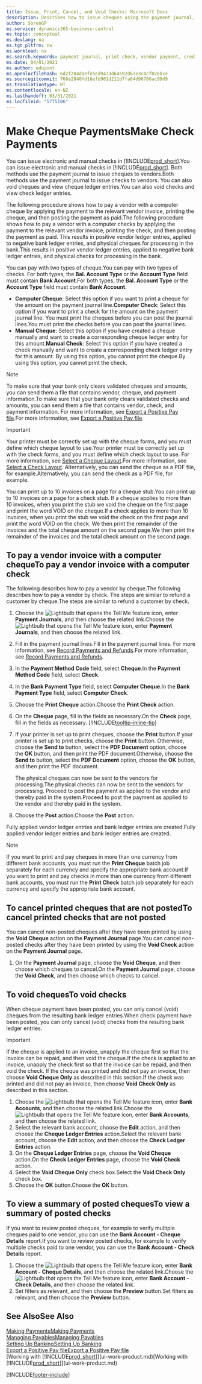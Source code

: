 ```yaml
---
title: Issue, Print, Cancel, and Void Checks| Microsoft Docs
description: Describes how to issue cheques using the payment journal, print cheques, and void or view cheque ledger entries in Business Central.
author: SorenGP
ms.service: dynamics365-business-central
ms.topic: conceptual
ms.devlang: na
ms.tgt_pltfrm: na
ms.workload: na
ms.search.keywords: payment journal, print check, vendor payment, creditor, debt, balance due, AP
ms.date: 04/01/2021
ms.author: edupont
ms.openlocfilehash: 6d2f204daefe5ed9473d64592d67e3c4cf026bce
ms.sourcegitcommit: 766e2840fd16efb901d211d7fa64d96766ac99d9
ms.translationtype: HT
ms.contentlocale: en-NZ
ms.lasthandoff: 03/31/2021
ms.locfileid: "5775106"
---
```

# <a name="make-check-payments"></a><span data-ttu-id="a7403-103">Make Cheque Payments</span><span class="sxs-lookup"><span data-stu-id="a7403-103">Make Check Payments</span></span>

<span data-ttu-id="a7403-104">You can issue electronic and manual checks in [!INCLUDE[prod_short](includes/prod_short.md)].</span><span class="sxs-lookup"><span data-stu-id="a7403-104">You can issue electronic and manual checks in [!INCLUDE[prod_short](includes/prod_short.md)].</span></span> <span data-ttu-id="a7403-105">Both methods use the payment journal to issue cheques to vendors.</span><span class="sxs-lookup"><span data-stu-id="a7403-105">Both methods use the payment journal to issue checks to vendors.</span></span> <span data-ttu-id="a7403-106">You can also void cheques and view cheque ledger entries.</span><span class="sxs-lookup"><span data-stu-id="a7403-106">You can also void checks and view check ledger entries.</span></span>

<span data-ttu-id="a7403-107">The following procedure shows how to pay a vendor with a computer cheque by applying the payment to the relevant vendor invoice, printing the cheque, and then posting the payment as paid.</span><span class="sxs-lookup"><span data-stu-id="a7403-107">The following procedure shows how to pay a vendor with a computer checks by applying the payment to the relevant vendor invoice, printing the check, and then posting the payment as paid.</span></span> <span data-ttu-id="a7403-108">This results in positive vendor ledger entries, applied to negative bank ledger entries, and physical cheques for processing in the bank.</span><span class="sxs-lookup"><span data-stu-id="a7403-108">This results in positive vendor ledger entries, applied to negative bank ledger entries, and physical checks for processing in the bank.</span></span>

<span data-ttu-id="a7403-109">You can pay with two types of cheque.</span><span class="sxs-lookup"><span data-stu-id="a7403-109">You can pay with two types of checks.</span></span> <span data-ttu-id="a7403-110">For both types, the **Bal. Account Type** or the **Account Type** field must contain **Bank Account**.</span><span class="sxs-lookup"><span data-stu-id="a7403-110">For both types, the **Bal. Account Type** or the **Account Type** field must contain **Bank Account**.</span></span>

- <span data-ttu-id="a7403-111">**Computer Cheque**: Select this option if you want to print a cheque for the amount on the payment journal line.</span><span class="sxs-lookup"><span data-stu-id="a7403-111">**Computer Check**: Select this option if you want to print a check for the amount on the payment journal line.</span></span> <span data-ttu-id="a7403-112">You must print the cheques before you can post the journal lines.</span><span class="sxs-lookup"><span data-stu-id="a7403-112">You must print the checks before you can post the journal lines.</span></span>
- <span data-ttu-id="a7403-113">**Manual Cheque**: Select this option if you have created a cheque manually and want to create a corresponding cheque ledger entry for this amount.</span><span class="sxs-lookup"><span data-stu-id="a7403-113">**Manual Check**: Select this option if you have created a check manually and want to create a corresponding check ledger entry for this amount.</span></span> <span data-ttu-id="a7403-114">By using this option, you cannot print the cheque.</span><span class="sxs-lookup"><span data-stu-id="a7403-114">By using this option, you cannot print the check.</span></span>

> [!NOTE]  
> <span data-ttu-id="a7403-115">To make sure that your bank only clears validated cheques and amounts, you can send them a file that contains vendor, cheque, and payment information.</span><span class="sxs-lookup"><span data-stu-id="a7403-115">To make sure that your bank only clears validated checks and amounts, you can send them a file that contains vendor, check, and payment information.</span></span> <span data-ttu-id="a7403-116">For more information, see [Export a Positive Pay file](finance-how-positive-pay.md).</span><span class="sxs-lookup"><span data-stu-id="a7403-116">For more information, see [Export a Positive Pay file](finance-how-positive-pay.md).</span></span>

> [!IMPORTANT]
> <span data-ttu-id="a7403-117">Your printer must be correctly set up with the cheque forms, and you must define which cheque layout to use.</span><span class="sxs-lookup"><span data-stu-id="a7403-117">Your printer must be correctly set up with the check forms, and you must define which check layout to use.</span></span> <span data-ttu-id="a7403-118">For more information, see [Select a Cheque Layout](finance-how-define-check-layouts.md).</span><span class="sxs-lookup"><span data-stu-id="a7403-118">For more information, see [Select a Check Layout](finance-how-define-check-layouts.md).</span></span> <span data-ttu-id="a7403-119">Alternatively, you can send the cheque as a PDF file, for example.</span><span class="sxs-lookup"><span data-stu-id="a7403-119">Alternatively, you can send the check as a PDF file, for example.</span></span>  

<span data-ttu-id="a7403-120">You can print up to 10 invoices on a page for a cheque stub.</span><span class="sxs-lookup"><span data-stu-id="a7403-120">You can print up to 10 invoices on a page for a check stub.</span></span> <span data-ttu-id="a7403-121">If a cheque applies to more than 10 invoices, when you print the stub we void the cheque on the first page and print the word VOID on the cheque.</span><span class="sxs-lookup"><span data-stu-id="a7403-121">If a check applies to more than 10 invoices, when you print the stub we void the check on the first page and print the word VOID on the check.</span></span> <span data-ttu-id="a7403-122">We then print the remainder of the invoices and the total cheque amount on the second page.</span><span class="sxs-lookup"><span data-stu-id="a7403-122">We then print the remainder of the invoices and the total check amount on the second page.</span></span>

## <a name="to-pay-a-vendor-invoice-with-a-computer-check"></a><span data-ttu-id="a7403-123">To pay a vendor invoice with a computer cheque</span><span class="sxs-lookup"><span data-stu-id="a7403-123">To pay a vendor invoice with a computer check</span></span>
<span data-ttu-id="a7403-124">The following describes how to pay a vendor by cheque.</span><span class="sxs-lookup"><span data-stu-id="a7403-124">The following describes how to pay a vendor by check.</span></span> <span data-ttu-id="a7403-125">The steps are similar to refund a customer by cheque.</span><span class="sxs-lookup"><span data-stu-id="a7403-125">The steps are similar to refund a customer by check.</span></span>

1. <span data-ttu-id="a7403-126">Choose the ![Lightbulb that opens the Tell Me feature](media/ui-search/search_small.png "Tell me what you want to do") icon, enter **Payment Journals**, and then choose the related link.</span><span class="sxs-lookup"><span data-stu-id="a7403-126">Choose the ![Lightbulb that opens the Tell Me feature](media/ui-search/search_small.png "Tell me what you want to do") icon, enter **Payment Journals**, and then choose the related link.</span></span>
2. <span data-ttu-id="a7403-127">Fill in the payment journal lines.</span><span class="sxs-lookup"><span data-stu-id="a7403-127">Fill in the payment journal lines.</span></span> <span data-ttu-id="a7403-128">For more information, see [Record Payments and Refunds](payables-how-post-payments-refunds.md).</span><span class="sxs-lookup"><span data-stu-id="a7403-128">For more information, see [Record Payments and Refunds](payables-how-post-payments-refunds.md).</span></span>
3. <span data-ttu-id="a7403-129">In the **Payment Method Code** field, select **Cheque**.</span><span class="sxs-lookup"><span data-stu-id="a7403-129">In the **Payment Method Code** field, select **Check**.</span></span>
4. <span data-ttu-id="a7403-130">In the **Bank Payment Type** field, select **Computer Cheque**.</span><span class="sxs-lookup"><span data-stu-id="a7403-130">In the **Bank Payment Type** field, select **Computer Check**.</span></span>
5. <span data-ttu-id="a7403-131">Choose the **Print Cheque** action.</span><span class="sxs-lookup"><span data-stu-id="a7403-131">Choose the **Print Check** action.</span></span>
6. <span data-ttu-id="a7403-132">On the **Cheque** page, fill in the fields as necessary.</span><span class="sxs-lookup"><span data-stu-id="a7403-132">On the **Check** page, fill in the fields as necessary.</span></span> [!INCLUDE[tooltip-inline-tip](includes/tooltip-inline-tip_md.md)]
7. <span data-ttu-id="a7403-133">If your printer is set up to print cheques, choose the **Print** button.</span><span class="sxs-lookup"><span data-stu-id="a7403-133">If your printer is set up to print checks, choose the **Print** button.</span></span> <span data-ttu-id="a7403-134">Otherwise, choose the **Send to** button, select the **PDF Document** option, choose the **OK** button, and then print the PDF document.</span><span class="sxs-lookup"><span data-stu-id="a7403-134">Otherwise, choose the **Send to** button, select the **PDF Document** option, choose the **OK** button, and then print the PDF document.</span></span>

    <span data-ttu-id="a7403-135">The physical cheques can now be sent to the vendors for processing.</span><span class="sxs-lookup"><span data-stu-id="a7403-135">The physical checks can now be sent to the vendors for processing.</span></span> <span data-ttu-id="a7403-136">Proceed to post the payment as applied to the vendor and thereby paid in the system.</span><span class="sxs-lookup"><span data-stu-id="a7403-136">Proceed to post the payment as applied to the vendor and thereby paid in the system.</span></span>
8. <span data-ttu-id="a7403-137">Choose the **Post** action.</span><span class="sxs-lookup"><span data-stu-id="a7403-137">Choose the **Post** action.</span></span>

<span data-ttu-id="a7403-138">Fully applied vendor ledger entries and bank ledger entries are created.</span><span class="sxs-lookup"><span data-stu-id="a7403-138">Fully applied vendor ledger entries and bank ledger entries are created.</span></span>

> [!NOTE]  
> <span data-ttu-id="a7403-139">If you want to print and pay cheques in more than one currency from different bank accounts, you must run the **Print Cheque** batch job separately for each currency and specify the appropriate bank account.</span><span class="sxs-lookup"><span data-stu-id="a7403-139">If you want to print and pay checks in more than one currency from different bank accounts, you must run the **Print Check** batch job separately for each currency and specify the appropriate bank account.</span></span>

## <a name="to-cancel-printed-checks-that-are-not-posted"></a><span data-ttu-id="a7403-140">To cancel printed cheques that are not posted</span><span class="sxs-lookup"><span data-stu-id="a7403-140">To cancel printed checks that are not posted</span></span>
<span data-ttu-id="a7403-141">You can cancel non-posted cheques after they have been printed by using the **Void Cheque** action on the **Payment Journal** page.</span><span class="sxs-lookup"><span data-stu-id="a7403-141">You can cancel non-posted checks after they have been printed by using the **Void Check** action on the **Payment Journal** page.</span></span>

1. <span data-ttu-id="a7403-142">On the **Payment Journal** page, choose the **Void Cheque**, and then choose which cheques to cancel.</span><span class="sxs-lookup"><span data-stu-id="a7403-142">On the **Payment Journal** page, choose the **Void Check**, and then choose which checks to cancel.</span></span>

## <a name="to-void-checks"></a><span data-ttu-id="a7403-143">To void cheques</span><span class="sxs-lookup"><span data-stu-id="a7403-143">To void checks</span></span>

<span data-ttu-id="a7403-144">When cheque payment have been posted, you can only cancel (void) cheques from the resulting bank ledger entries.</span><span class="sxs-lookup"><span data-stu-id="a7403-144">When check payment have been posted, you can only cancel (void) checks from the resulting bank ledger entries.</span></span>

> [!IMPORTANT]
> <span data-ttu-id="a7403-145">If the cheque is applied to an invoice, unapply the cheque first so that the invoice can be repaid, and then void the cheque.</span><span class="sxs-lookup"><span data-stu-id="a7403-145">If the check is applied to an invoice, unapply the check first so that the invoice can be repaid, and then void the check.</span></span> <span data-ttu-id="a7403-146">If the cheque was printed and did not pay an invoice, then choose **Void Cheque Only** as described in this section.</span><span class="sxs-lookup"><span data-stu-id="a7403-146">If the check was printed and did not pay an invoice, then choose **Void Check Only** as described in this section.</span></span>

1. <span data-ttu-id="a7403-147">Choose the ![Lightbulb that opens the Tell Me feature](media/ui-search/search_small.png "Tell me what you want to do") icon, enter **Bank Accounts**, and then choose the related link.</span><span class="sxs-lookup"><span data-stu-id="a7403-147">Choose the ![Lightbulb that opens the Tell Me feature](media/ui-search/search_small.png "Tell me what you want to do") icon, enter **Bank Accounts**, and then choose the related link.</span></span>
2. <span data-ttu-id="a7403-148">Select the relevant bank account, choose the **Edit** action, and then choose the **Cheque Ledger Entries** action.</span><span class="sxs-lookup"><span data-stu-id="a7403-148">Select the relevant bank account, choose the **Edit** action, and then choose the **Check Ledger Entries** action.</span></span>
3. <span data-ttu-id="a7403-149">On the **Cheque Ledger Entries** page, choose the **Void Cheque** action.</span><span class="sxs-lookup"><span data-stu-id="a7403-149">On the **Check Ledger Entries** page, choose the **Void Check** action.</span></span>
4. <span data-ttu-id="a7403-150">Select the **Void Cheque Only** check box.</span><span class="sxs-lookup"><span data-stu-id="a7403-150">Select the **Void Check Only** check box.</span></span>
5. <span data-ttu-id="a7403-151">Choose the **OK** button.</span><span class="sxs-lookup"><span data-stu-id="a7403-151">Choose the **OK** button.</span></span>

## <a name="to-view-a-summary-of-posted-checks"></a><span data-ttu-id="a7403-152">To view a summary of posted cheques</span><span class="sxs-lookup"><span data-stu-id="a7403-152">To view a summary of posted checks</span></span>
<span data-ttu-id="a7403-153">If you want to review posted cheques, for example to verify multiple cheques paid to one vendor, you can use the **Bank Account - Cheque Details** report.</span><span class="sxs-lookup"><span data-stu-id="a7403-153">If you want to review posted checks, for example to verify multiple checks paid to one vendor, you can use the **Bank Account - Check Details** report.</span></span>
1. <span data-ttu-id="a7403-154">Choose the ![Lightbulb that opens the Tell Me feature](media/ui-search/search_small.png "Tell me what you want to do") icon, enter **Bank Account - Cheque Details**, and then choose the related link.</span><span class="sxs-lookup"><span data-stu-id="a7403-154">Choose the ![Lightbulb that opens the Tell Me feature](media/ui-search/search_small.png "Tell me what you want to do") icon, enter **Bank Account - Check Details**, and then choose the related link.</span></span>
2. <span data-ttu-id="a7403-155">Set filters as relevant, and then choose the **Preview** button.</span><span class="sxs-lookup"><span data-stu-id="a7403-155">Set filters as relevant, and then choose the **Preview** button.</span></span>

## <a name="see-also"></a><span data-ttu-id="a7403-156">See Also</span><span class="sxs-lookup"><span data-stu-id="a7403-156">See Also</span></span>
[<span data-ttu-id="a7403-157">Making Payments</span><span class="sxs-lookup"><span data-stu-id="a7403-157">Making Payments</span></span>](payables-make-payments.md)  
[<span data-ttu-id="a7403-158">Managing Payables</span><span class="sxs-lookup"><span data-stu-id="a7403-158">Managing Payables</span></span>](payables-manage-payables.md)  
[<span data-ttu-id="a7403-159">Setting Up Banking</span><span class="sxs-lookup"><span data-stu-id="a7403-159">Setting Up Banking</span></span>](bank-setup-banking.md)  
[<span data-ttu-id="a7403-160">Export a Positive Pay file</span><span class="sxs-lookup"><span data-stu-id="a7403-160">Export a Positive Pay file</span></span>](finance-how-positive-pay.md)  
<span data-ttu-id="a7403-161">[Working with [!INCLUDE[prod_short](includes/prod_short.md)]](ui-work-product.md)</span><span class="sxs-lookup"><span data-stu-id="a7403-161">[Working with [!INCLUDE[prod_short](includes/prod_short.md)]](ui-work-product.md)</span></span>  


[!INCLUDE[footer-include](includes/footer-banner.md)]